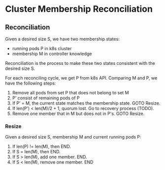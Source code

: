# Cluster Membership Reconciliation

## Reconciliation

Given a desired size S, we have two membership states:
- running pods P in k8s cluster
- membership M in controller knowledge

Reconciliation is the process to make these two states consistent with the desired size S.

For each reconciling cycle, we get P from k8s API. Comparing M and P, we have the following steps:

1. Remove all pods from set P that does not belong to set M
2. P’ consist of remaining pods of P
3. If P’ = M, the current state matches the membership state. GOTO Resize.
4. If len(P’) < len(M)/2 + 1, quorum lost. Go to recovery process (TODO).
5. Remove one member that in M but does not in P's. GOTO Resize. 

### Resize

Given a desired size S, membership M and current running pods P:

1. If len(P) != len(M), then END.
2. If S = len(M), then END.
3. If S > len(M), add one member. END.
4. If S < len(M), remove one member. END
